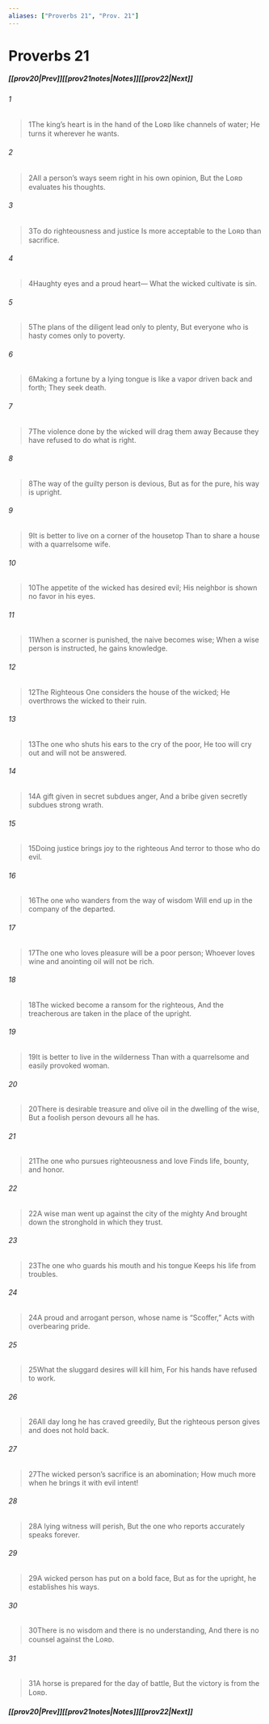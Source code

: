 ```yaml
---
aliases: ["Proverbs 21", "Prov. 21"]
---
```

# Proverbs 21
##### <span class=arrow-left></span>[[prov20|Prev]]<span class=navigation-separator></span>[[prov21notes|Notes]]<span class=navigation-separator></span>[[prov22|Next]]<span class=arrow-right></span>
###### 1
><span class=verse-first-poetry>1</span>The king’s heart is in the hand of the Lᴏʀᴅ like channels of water;
>He turns it wherever he wants.
###### 2
><span class=verse-body-poetry>2</span>All a person’s ways seem right in his own opinion,
>But the Lᴏʀᴅ evaluates his thoughts.
###### 3
><span class=verse-body-poetry>3</span>To do righteousness and justice
>Is more acceptable to the Lᴏʀᴅ than sacrifice.
###### 4
><span class=verse-body-poetry>4</span>Haughty eyes and a proud heart—
>What the wicked cultivate is sin.
###### 5
><span class=verse-body-poetry>5</span>The plans of the diligent lead only to plenty,
>But everyone who is hasty comes only to poverty.
###### 6
><span class=verse-body-poetry>6</span>Making a fortune by a lying tongue is like a vapor driven back and forth;
>They seek death.
###### 7
><span class=verse-body-poetry>7</span>The violence done by the wicked will drag them away
>Because they have refused to do what is right.
###### 8
><span class=verse-body-poetry>8</span>The way of the guilty person is devious,
>But as for the pure, his way is upright.
###### 9
><span class=verse-body-poetry>9</span>It is better to live on a corner of the housetop
>Than to share a house with a quarrelsome wife.
###### 10
><span class=verse-body-poetry>10</span>The appetite of the wicked has desired evil;
>His neighbor is shown no favor in his eyes.
###### 11
><span class=verse-body-poetry>11</span>When a scorner is punished, the naive becomes wise;
>When a wise person is instructed, he gains knowledge.
###### 12
><span class=verse-body-poetry>12</span>The Righteous One considers the house of the wicked;
>He overthrows the wicked to their ruin.
###### 13
><span class=verse-body-poetry>13</span>The one who shuts his ears to the cry of the poor,
>He too will cry out and will not be answered.
###### 14
><span class=verse-body-poetry>14</span>A gift given in secret subdues anger,
>And a bribe given secretly subdues strong wrath.
###### 15
><span class=verse-body-poetry>15</span>Doing justice brings joy to the righteous
>And terror to those who do evil.
###### 16
><span class=verse-body-poetry>16</span>The one who wanders from the way of wisdom
>Will end up in the company of the departed.
###### 17
><span class=verse-body-poetry>17</span>The one who loves pleasure will be a poor person;
>Whoever loves wine and anointing oil will not be rich.
###### 18
><span class=verse-body-poetry>18</span>The wicked become a ransom for the righteous,
>And the treacherous are taken in the place of the upright.
###### 19
><span class=verse-body-poetry>19</span>It is better to live in the wilderness
>Than with a quarrelsome and easily provoked woman.
###### 20
><span class=verse-body-poetry>20</span>There is desirable treasure and olive oil in the dwelling of the wise,
>But a foolish person devours all he has.
###### 21
><span class=verse-body-poetry>21</span>The one who pursues righteousness and love
>Finds life, bounty, and honor.
###### 22
><span class=verse-body-poetry>22</span>A wise man went up against the city of the mighty
>And brought down the stronghold in which they trust.
###### 23
><span class=verse-body-poetry>23</span>The one who guards his mouth and his tongue
>Keeps his life from troubles.
###### 24
><span class=verse-body-poetry>24</span>A proud and arrogant person, whose name is “Scoffer,”
>Acts with overbearing pride.
###### 25
><span class=verse-body-poetry>25</span>What the sluggard desires will kill him,
>For his hands have refused to work.
###### 26
><span class=verse-body-poetry>26</span>All day long he has craved greedily,
>But the righteous person gives and does not hold back.
###### 27
><span class=verse-body-poetry>27</span>The wicked person’s sacrifice is an abomination;
>How much more when he brings it with evil intent!
###### 28
><span class=verse-body-poetry>28</span>A lying witness will perish,
>But the one who reports accurately speaks forever.
###### 29
><span class=verse-body-poetry>29</span>A wicked person has put on a bold face,
>But as for the upright, he establishes his ways.
###### 30
><span class=verse-body-poetry>30</span>There is no wisdom and there is no understanding,
>And there is no counsel against the Lᴏʀᴅ.
###### 31
><span class=verse-body-poetry>31</span>A horse is prepared for the day of battle,
>But the victory is from the Lᴏʀᴅ.
##### <span class=arrow-left></span>[[prov20|Prev]]<span class=navigation-separator></span>[[prov21notes|Notes]]<span class=navigation-separator></span>[[prov22|Next]]<span class=arrow-right></span>